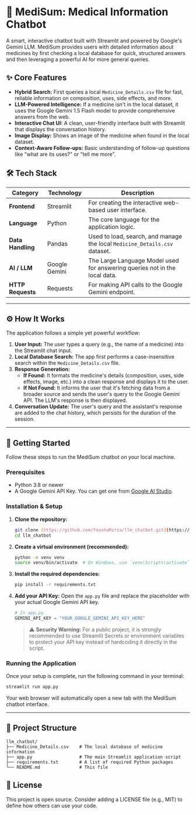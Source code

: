 # 💊 MediSum: Medical Information Chatbot

A smart, interactive chatbot built with Streamlit and powered by Google's Gemini LLM. MediSum provides users with detailed information about medicines by first checking a local database for quick, structured answers and then leveraging a powerful AI for more general queries.

## ✨ Core Features

-   **Hybrid Search:** First queries a local `Medicine_Details.csv` file for fast, reliable information on composition, uses, side effects, and more.
-   **LLM-Powered Intelligence:** If a medicine isn't in the local dataset, it uses the Google Gemini 1.5 Flash model to provide comprehensive answers from the web.
-   **Interactive Chat UI:** A clean, user-friendly interface built with Streamlit that displays the conversation history.
-   **Image Display:** Shows an image of the medicine when found in the local dataset.
-   **Context-Aware Follow-ups:** Basic understanding of follow-up questions like "what are its uses?" or "tell me more".

## 🛠️ Tech Stack

| Category        | Technology    | Description                                                        |
| --------------- | ------------- | ------------------------------------------------------------------ |
| **Frontend** | Streamlit     | For creating the interactive web-based user interface.             |
| **Language** | Python        | The core language for the application logic.                       |
| **Data Handling** | Pandas        | Used to load, search, and manage the local `Medicine_Details.csv` dataset. |
| **AI / LLM** | Google Gemini | The Large Language Model used for answering queries not in the local data. |
| **HTTP Requests** | Requests      | For making API calls to the Google Gemini endpoint.                |

---

## ⚙️ How It Works

The application follows a simple yet powerful workflow:

1.  **User Input:** The user types a query (e.g., the name of a medicine) into the Streamlit chat input.
2.  **Local Database Search:** The app first performs a case-insensitive search within the `Medicine_Details.csv` file.
3.  **Response Generation:**
    -   **If Found:** It formats the medicine's details (composition, uses, side effects, image, etc.) into a clean response and displays it to the user.
    -   **If Not Found:** It informs the user that it's fetching data from a broader source and sends the user's query to the Google Gemini API. The LLM's response is then displayed.
4.  **Conversation Update:** The user's query and the assistant's response are added to the chat history, which persists for the duration of the session.

---

## 🚀 Getting Started

Follow these steps to run the MediSum chatbot on your local machine.

### Prerequisites

-   Python 3.8 or newer
-   A Google Gemini API Key. You can get one from [Google AI Studio](https://aistudio.google.com/app/apikey).

### Installation & Setup

1.  **Clone the repository:**
    ```bash
    git clone [https://github.com/YooshaMirza/llm_chatbot.git](https://github.com/YooshaMirza/llm_chatbot.git)
    cd llm_chatbot
    ```
2.  **Create a virtual environment (recommended):**
    ```bash
    python -m venv venv
    source venv/bin/activate  # On Windows, use `venv\Scripts\activate`
    ```
3.  **Install the required dependencies:**
    ```bash
    pip install -r requirements.txt
    ```
4.  **Add your API Key:**
    Open the `app.py` file and replace the placeholder with your actual Google Gemini API key.
    ```python
    # In app.py
    GEMINI_API_KEY = "YOUR_GOOGLE_GEMINI_API_KEY_HERE"
    ```
    > ⚠️ **Security Warning:** For a public project, it is strongly recommended to use Streamlit Secrets or environment variables to protect your API key instead of hardcoding it directly in the script.

### Running the Application

Once your setup is complete, run the following command in your terminal:

```bash
streamlit run app.py
```

Your web browser will automatically open a new tab with the MediSum chatbot interface.

---

## 📁 Project Structure

```
llm_chatbot/
├── Medicine_Details.csv    # The local database of medicine information
├── app.py                  # The main Streamlit application script
├── requirements.txt        # A list of required Python packages
└── README.md               # This file
```

## 📜 License

This project is open source. Consider adding a LICENSE file (e.g., MIT) to define how others can use your code.
